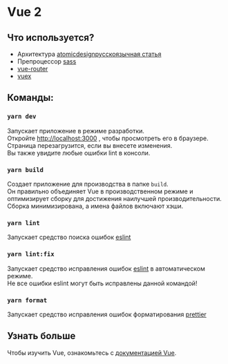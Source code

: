 # Vue 2

## Что используется?
- Архитектура [atomicdesign](https://atomicdesign.bradfrost.com/chapter-2/)[русскоязычная статья](https://habr.com/ru/post/249223/)
- Препроцессор [sass](https://sass-lang.com/documentation)
- [vue-router](https://router.vuejs.org/installation.html)
- [vuex](https://vuex.vuejs.org/)

## Команды:

### `yarn dev`
Запускает приложение в режиме разработки.\
Откройте [http://localhost:3000](http://localhost:3000) , чтобы просмотреть его в браузере.
Страница перезагрузится, если вы внесете изменения.\
Вы также увидите любые ошибки lint в консоли.

### `yarn build`
Создает приложение для производства в папке `build`.\
Он правильно объединяет Vue в производственном режиме и оптимизирует сборку для достижения наилучшей производительности.
Сборка минимизирована, а имена файлов включают хэши.

### `yarn lint`
Запускает средство поиска ошибок [eslint](https://eslint.org/docs/user-guide/getting-started)

### `yarn lint:fix`
Запускает средство исправления ошибок [eslint](https://eslint.org/docs/user-guide/getting-started) в автоматическом режиме. \
Не все ошибки eslint могут быть исправлены данной командой!

### `yarn format`
Запускает средство исправления ошибок форматирования [prettier](https://prettier.io/docs/en/index.html)

## Узнать больше
Чтобы изучить Vue, ознакомьтесь с [документацией Vue](https://vuejs.org/guide/introduction.html).